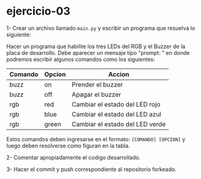 # ejercicio-03

1- Crear un archivo llamado `main.py` y escribir un programa que resuelva lo siguiente:

Hacer un programa que habilite los tres LEDs del RGB y el Buzzer de la placa de desarrollo. Debe aparecer un mensaje tipo "prompt: " en donde podremos escribir algunos comandos como los siguientes:

| Comando | Opcion | Accion |
| --- | --- | --- |
| buzz | on | Prender el buzzer |
| buzz | off | Apagar el buzzer |
| rgb | red | Cambiar el estado del LED rojo |
| rgb | blue | Cambiar el estado del LED azul |
| rgb | green | Cambiar el estado del LED verde |

Estos comandos deben ingresarse en el formato: `[COMANDO] [OPCION]` y luego deben resolverse como figuran en la tabla.

2- Comentar apropiadamente el codigo desarrollado.

3- Hacer el commit y push correspondiente al repositorio forkeado.
